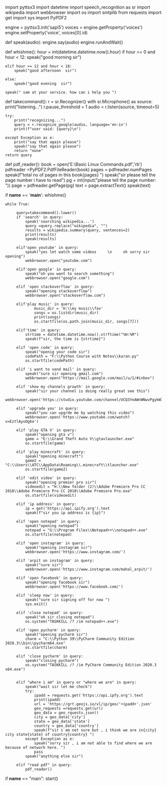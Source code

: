 
import pyttsx3
import datetime
import speech_recognition as sr
import wikipedia
import webbrowser
import os
import smtplib
from requests import get
import sys
import PyPDF2


engine = pyttsx3.init('sapi5')
voices = engine.getProperty('voices')
engine.setProperty('voice', voices[0].id)


def speak(audio):
    engine.say(audio)
    engine.runAndWait()


def whishme():
    hour = int(datetime.datetime.now().hour)
    if hour >= 0 and hour < 12:
        speak("good morning  sir")

    elif hour >= 12 and hour < 18:
        speak("good afternoon  sir")

    else:
        speak("good evening  sir")

    speak(" sam at your service. how can i help you ")


def takecommand():
    r = sr.Recognizer()
    with sr.Microphone() as source:
        print("listening...")
        r.pause_threshold = 1
        audio = r.listen(source, timeout=5)

    try:
        print("recognizing...")
        query = r.recognize_google(audio, language='en-in')
        print(f"user said: {query}\n") 

    except Exception as e:
        print("say that again please")
        speak("say that again please")
        return "none"
    return query

def pdf_reader():
    book = open('E:\Basic Linux Commands.pdf','rb')
    pdfreader =PyPDF2.PdfFileReader(book)
    pages = pdfreader.numPages
    speak(f"total no of pages in this book{pages} ")
    speak("sir please tell the page number i have to read")
    pg = int(input("please tell the page number: "))
    page = pdfreader.getPage(pg)
    text = page.extractText()
    speak(text)





if __name__ == '__main__':
    whishme()
    
    while True:

         query=takecommand().lower()
         if 'search' in query:
             speak('searching wikipedia...')
             query =query.replace("wikipedia", "")
             results = wikipedia.summary(query, sentences=2)
             print(results)
             speak(results)

         elif'open youtube' in query:
             speak("yes let watch some videos     \n     oh sorry sir opening")
             webbrowser.open("youtube.com")

         elif'open google' in query:
             speak("oh you want to search something")
             webbrowser.open("google.com")

         elif 'open stackoverflow' in query:
             speak("opening stackoverflow")
             webbrowser.open("stackoverflow.com")
        
         elif'play music' in query:
                 music_dir = 'H:\\my music\\fav'
                 songs = os.listdir(music_dir)
                 print(songs)
                 os.startfile(os.path.join(music_dir, songs[7]))

         elif'time' in query:
             strtime = datetime.datetime.now().strftime("%H:%M")
             speak(f"sir, the time is {strtime}")

         elif 'open code' in query:
             speak("openig your code sir")
             codePath = "F:\\Python Course with Notes\\karan.py"
             os.startfile(codePath)

         elif 'i want to send mail' in query:
             speak("sure sir opening gmail.com")
             webbrowser.open("https://mail.google.com/mail/u/1/#inbox")

         elif 'show my channels growth' in query:
             speak("sir your channel is doing really great see this")
             webbrowser.open('https://studio.youtube.com/channel/UCQ3YeAWnWNwvPgykWIYg0VA')
        
         elif 'upgrade you' in query:
             speak("you can upgrde me by watching this video")
             webbrowser.open('https://www.youtube.com/watch?v=EztlAyuOg6o')

         elif 'play GTA V' in query:
             speak("opening gta v")
             game = "E:\\Grand Theft Auto V\\gtavlauncher.exe"
             os.startfile(game)

         elif 'play minecraft' in query:
             speak("opening minecraft")
             game2 = "C:\\Users\\ATC\\AppData\Roaming\\.minecraft\\tlauncher.exe"
             os.startfile(game2)

         elif 'edit video' in query:
             speak("opening premier pro sir")
             videoedit = "H:\\New folder (2)\\Adobe Premiere Pro CC 2018\\Adobe Premiere Pro CC 2018\\Adobe Premiere Pro.exe"
             os.startfile(videoedit)
        
         elif 'ip address' in query:
             ip = get('https://api.ipify.org').text
             speak(f"sir you ip address is {ip}")

         elif 'open notepad' in query:
             speak("opening notepad")
             notepad = "G:\\Program Files\\Notepad++\\notepad++.exe"
             os.startfile(notepad)
         
         elif 'open instagram' in query:
             speak("opening instagram sir")
             webbrowser.open('https://www.instagram.com/')

         elif 'arpit on instagram' in query:
             speak("sure sir")
             webbrowser.open('https://www.instagram.com/mahal_arpit/')

         elif 'open facebook' in query:
             speak("opening facebook sir")
             webbrowser.open('https://www.facebook.com/')

         elif 'sleep now' in query:
             speak("sure sir signing off for now ")
             sys.exit() 

         elif 'close notepad' in query:
             speak("ok sir closing notepad")
             os.system("TASKKILL /? /im notepad++.exe")

         elif 'open pycharm' in query:
             speak("opening pycharm sir")
             charm = "C:\\Python 39\\PyCharm Community Edition 2020.3\\bin\\pycharm64.exe"
             os.startfile(charm)

         elif 'close pycharm' in query:
             speak("closing pycharm")
             os.system("TASKKILL /? /im PyCharm Community Edition 2020.3 x64.exe")


         elif "where i am" in query or "where we are" in query:
             speak("wait sir let me check")
             try:
                 ipadd = requests.get('https://api.ipfy.org').text
                 print(ipadd)
                 url = 'https://grt.geojs.io/vl/ip/geo/'+ipadd+'.json'
                 geo_requests =requests.get(url)
                 geo_data = geo_rquests.json()
                 city = geo_data['city']
                 state = geo_data['state']
                 country = geo_data['country']
                 speak(f"sir i am not sure but , i think we are in{city} city state{state} of country{country} ")
             except Exception as e:
                 speak("sorry sir , i am not able to find where we are because of network here. ")
                 pass      
             speak("anything else sir")               
             
         elif "read pdf" in query:
             pdf_reader()


if __name__ == "main":
    start()
                     
    
